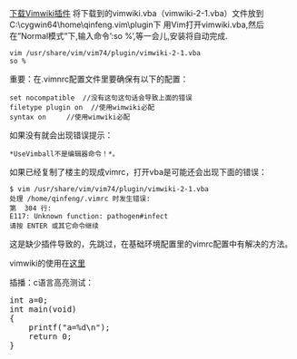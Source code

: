 <!---title:vimwiki安装和安装-->

[下载Vimwiki插件](http://www.vim.org/scripts/script.php?script_id=2226)
将下载到的vimwiki.vba（vimwiki-2-1.vba）文件放到C:\cygwin64\home\qinfeng\.vim\plugin下 
用Vim打开vimwiki.vba,然后在”Normal模式”下,输入命令’:so %’,等一会儿,安装将自动完成.

    vim /usr/share/vim/vim74/plugin/vimwiki-2-1.vba
    so %

重要：在.vimnrc配置文件里要确保有以下的配置：

    set nocompatible  //没有这句这句话会导致上面的错误
    filetype plugin on  //使用wimwiki必配
    syntax on     //使用wimwiki必配

如果没有就会出现错误提示：
    
    *UseVimball不是编辑器命令！*。

如果已经复制了楼主的现成vimrc，打开vba是可能还会出现下面的错误：
    
    $ vim /usr/share/vim/vim74/plugin/vimwiki-2-1.vba
    处理 /home/qinfeng/.vimrc 时发生错误:
    第  304 行:
    E117: Unknown function: pathogen#infect
    请按 ENTER 或其它命令继续

这是缺少插件导致的，先跳过，在基础环境配置里的vimrc配置中有解决的方法。

vimwiki的使用在[这里](vimwiki_use.html)



插播：c语言高亮测试：

<pre  class="brush: c">
int a=0;
int main(void)
{
    printf("a=%d\n");
    return 0;
}
</pre>

